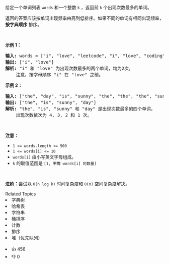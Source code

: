 <p>给定一个单词列表&nbsp;<code>words</code>&nbsp;和一个整数 <code>k</code> ，返回前&nbsp;<code>k</code><em>&nbsp;</em>个出现次数最多的单词。</p>

<p>返回的答案应该按单词出现频率由高到低排序。如果不同的单词有相同出现频率， <strong>按字典顺序</strong> 排序。</p>

<p>&nbsp;</p>

<p><strong>示例 1：</strong></p>

<pre>
<strong>输入:</strong> words = ["i", "love", "leetcode", "i", "love", "coding"], k = 2
<strong>输出:</strong> ["i", "love"]
<strong>解析:</strong> "i" 和 "love" 为出现次数最多的两个单词，均为2次。
    注意，按字母顺序 "i" 在 "love" 之前。
</pre>

<p><strong>示例 2：</strong></p>

<pre>
<strong>输入:</strong> ["the", "day", "is", "sunny", "the", "the", "the", "sunny", "is", "is"], k = 4
<strong>输出:</strong> ["the", "is", "sunny", "day"]
<strong>解析:</strong> "the", "is", "sunny" 和 "day" 是出现次数最多的四个单词，
    出现次数依次为 4, 3, 2 和 1 次。
</pre>

<p>&nbsp;</p>

<p><strong>注意：</strong></p>

<ul>
	<li><code>1 &lt;= words.length &lt;= 500</code></li>
	<li><code>1 &lt;= words[i] &lt;= 10</code></li>
	<li><code>words[i]</code>&nbsp;由小写英文字母组成。</li>
	<li><code>k</code> 的取值范围是&nbsp;<code>[1, <strong>不同</strong> words[i] 的数量]</code></li>
</ul>

<p>&nbsp;</p>

<p><strong>进阶：</strong>尝试以&nbsp;<code>O(n log k)</code> 时间复杂度和&nbsp;<code>O(n)</code> 空间复杂度解决。</p>
<div><div>Related Topics</div><div><li>字典树</li><li>哈希表</li><li>字符串</li><li>桶排序</li><li>计数</li><li>排序</li><li>堆（优先队列）</li></div></div><br><div><li>👍 456</li><li>👎 0</li></div>